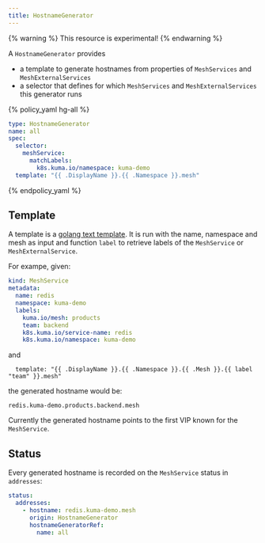 ```yaml
---
title: HostnameGenerator
---
```


{% warning %}
This resource is experimental!
{% endwarning %}

A `HostnameGenerator` provides

- a template to generate hostnames from properties of `MeshServices` and `MeshExternalServices`
- a selector that defines for which `MeshServices` and `MeshExternalServices` this generator runs

{% policy_yaml hg-all %}
```yaml
type: HostnameGenerator
name: all
spec:
  selector:
    meshService:
      matchLabels:
        k8s.kuma.io/namespace: kuma-demo
  template: "{{ .DisplayName }}.{{ .Namespace }}.mesh"
```
{% endpolicy_yaml %}

## Template

A template is a [golang text template](https://pkg.go.dev/text/template).
It is run with the name, namespace and mesh as input and function `label` to retrieve labels of the `MeshService` or `MeshExternalService`.

For exampe, given:

```yaml
kind: MeshService
metadata:
  name: redis
  namespace: kuma-demo
  labels:
    kuma.io/mesh: products
    team: backend
    k8s.kuma.io/service-name: redis
    k8s.kuma.io/namespace: kuma-demo
```

and

```
  template: "{{ .DisplayName }}.{{ .Namespace }}.{{ .Mesh }}.{{ label "team" }}.mesh"
```

the generated hostname would be:

```
redis.kuma-demo.products.backend.mesh
```

Currently the generated hostname points to the first VIP known for the
`MeshService`.

## Status

Every generated hostname is recorded on the `MeshService` status in `addresses`:

```yaml
status:
  addresses:
    - hostname: redis.kuma-demo.mesh
      origin: HostnameGenerator
      hostnameGeneratorRef:
        name: all
```
